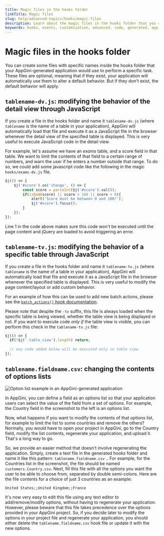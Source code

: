 ```yaml
---
title: Magic files in the hooks folder
linkTitle: Magic files
slug: help/advanced-topics/hooks/magic-files
description: Learn about the magic files in the hooks folder that you can create to alter the behavior of your AppGini-generated application.
keywords: hooks, events, customization, advanced, code, generated, app, persistent, custom code, code generation, insert, delete, edit, select, records, actions, behavior, appearance, DataList object, tablename_init, hook function, table, DataList properties, global hooks, table-specific hooks, links-home, links-navmenu, footer-extras, header-extras, tablename-dv.js, tablename-tv.js, tablename.fieldname.csv
---
```


# Magic files in the hooks folder

You can create some files with specific names inside the hooks folder that your AppGini-generated application would use to perform a specific task. These files are optional, meaning that if they exist, your application will automatically use them to alter a default behavior. But if they don't exist, the default behavior will apply.

## `tablename-dv.js`: modifying the behavior of the detail view through JavaScript

If you create a file in the hooks folder and name it `tablename-dv.js` (where *`tablename`* is the name of a table in your application), AppGini will automatically load that file and execute it as a JavaScript file in the browser whenever the detail view of the specified table is displayed. This is very useful to execute JavaScript code in the detail view.

For example, let's assume we have an *exams* table, and a score field in that table. We want to limit the contents of that field to a certain range of numbers, and warn the user if he enters a number outside that range. To do so, we could add some javascript code like the following in the magic `hooks/exams-dv.js` file.

```javascript
$j(() => {
    $j('#score').on('change', () => {
        const score = parseInt($j('#score').val());
        if(isNaN(score) || score > 100 || score < 0){
            alert('Score must be between 0 and 100!');
            $j('#score').focus();
        }
    });
});
```

Line 1 in the code above makes sure this code won't be executed until the page content and jQuery are loaded to avoid triggering an error.

## `tablename-tv.js`: modifying the behavior of a specific table through JavaScript

If you create a file in the hooks folder and name it `tablename-tv.js` (where *`tablename`* is the name of a table in your application), AppGini will automatically load that file and execute it as a JavaScript file in the browser whenever the specified table is displayed. This is very useful to modify the page content/layout or add custom behavior.

For an example of how this can be used to add new batch actions, please see the [`batch_actions()` hook documentation](/appgini/help/advanced-topics/hooks/multiple-record-batch-actions/).

Please note that despite the `-tv` suffix, this file is always loaded when the specific table is being viewed, whether the table view is being displayed or not. If you want to execute code *only if* the table view is visible, you can perform this check in the `tablename-tv.js` file:

```javascript
$j(() => {
  if(!$j('.table_view').length) return;
      
  // any code added below will be executed only in table view
});
```

## `tablename.fieldname.csv`: changing the contents of options lists

![Option list example in an AppGini-generated application](https://cdn.bigprof.com/appgini-desktop/help/options-list-in-detail-view.png)

In AppGini, you can define a field as an options list so that your application users can select the value of the field from a set of options. For example, the Country field in the screenshot to the left is an options list.

Now, what happens if you want to modify the contents of that options list, for example to limit the list to some countries and remove the others? Normally, you would have to open your project in AppGini, go to the Country field, modify the list contents, regenerate your application, and upload it. That's a long way to go.

So, we provide an easier method that doesn't involve regenerating the application. Simply, create a text file in the generated hooks folder and name it like this pattern: `tablename.fieldname.csv` .. For example, for the Countries list in the screenshot, the file should be named `customers.Country.csv`. Next, fill this file with all the options you want the user to be able to choose from, separated by double semi-colons. Here are the file contents for a choice of just 3 countries as an example:

```
United States;;United Kingdom;;France
```

It's now very easy to edit this file using any text editor to add/remove/modify options, without having to regenerate your application. However, please beware that this file takes precedence over the options provided in your AppGini project. So, if you decide later to modify the options in your project file and regenerate your application, you should either delete the `tablename.fieldname.csv` hook file or update it with the new options.

